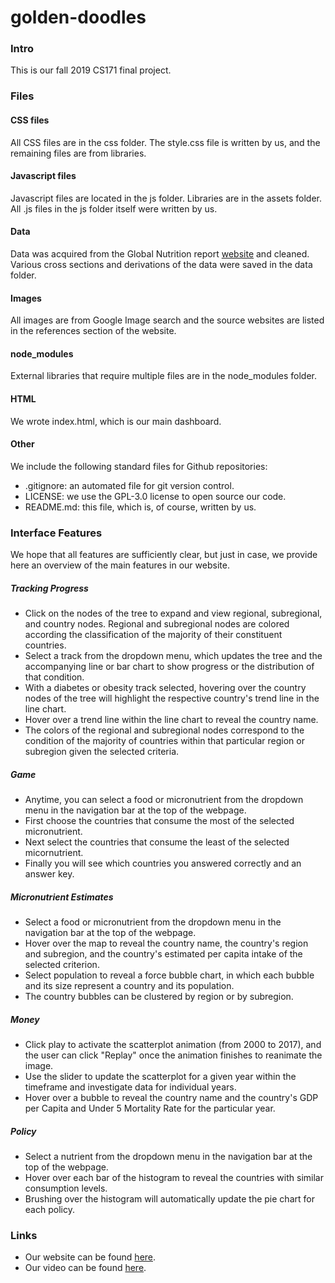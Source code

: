 # golden-doodles

### Intro
This is our fall 2019 CS171 final project.

### Files
#### CSS files
All CSS files are in the css folder. The style.css file is written by us, 
and the remaining files are from libraries.
#### Javascript files
Javascript files are located in the js folder. Libraries are in the assets folder.
All .js files in the js folder itself were written by us.
#### Data
Data was acquired from the Global Nutrition report 
[website](https://globalnutritionreport.org/reports/global-nutrition-report-2018/dataset-and-metadata/)
and cleaned. Various cross sections and derivations of the data were saved in the data folder.
#### Images
All images are from Google Image search and the source websites are listed
 in the references section of the website.
 #### node\_modules
External libraries that require multiple files are in the node\_modules folder.
#### HTML
We wrote index.html, which is our main dashboard.
#### Other
We include the following standard files for Github repositories:
 - .gitignore: an automated file for git version control.
 - LICENSE: we use the GPL-3.0 license to open source our code.
 - README.md: this file, which is, of course, written by us.
 
### Interface Features
We hope that all features are sufficiently clear, but just in case, we provide 
here an overview of the main features in our website.

##### Tracking Progress
- Click on the nodes of the tree to expand and view regional, subregional, and country nodes. Regional and subregional nodes are colored according the classification of the majority of their constituent countries.
- Select a track from the dropdown menu, which updates the tree and the accompanying line or bar chart to show progress or the distribution of that condition.
- With a diabetes or obesity track selected, hovering over the country nodes of the tree will highlight the respective country's trend line in the line chart.
- Hover over a trend line within the line chart to reveal the country name.
- The colors of the regional and subregional nodes correspond to the condition of the majority of countries within that particular region or subregion given the selected criteria. 

##### Game
- Anytime, you can select a food or micronutrient from the dropdown menu in the navigation bar at the top of the webpage.
- First choose the countries that consume the most of the selected micronutrient.
- Next select the countries that consume the least of the selected micornutrient.
- Finally you will see which countries you answered correctly and an answer key.

##### Micronutrient Estimates
- Select a food or micronutrient from the dropdown menu in the navigation bar at the top of the webpage.
- Hover over the map to reveal the country name, the country's region and subregion, and the country's estimated per capita intake of the selected criterion.
- Select population to reveal a force bubble chart, in which each bubble and its size represent a country and its population.
- The country bubbles can be clustered by region or by subregion. 

##### Money
- Click play to activate the scatterplot animation (from 2000 to 2017), and the user can click "Replay" once the animation finishes to reanimate the image.
- Use the slider to update the scatterplot for a given year within the timeframe and investigate data for individual years.
- Hover over a bubble to reveal the country name and the country's GDP per Capita and Under 5 Mortality Rate for the particular year.

##### Policy
- Select a nutrient from the dropdown menu in the navigation bar at the top of the webpage.
- Hover over each bar of the histogram to reveal the countries with similar consumption levels.
- Brushing over the histogram will automatically update the pie chart for each policy.
 
### Links
- Our website can be found [here](https://laheraestefania.github.io/golden-doodles/).
- Our video can be found [here](https://youtu.be/3iRLQF-L5kA).
